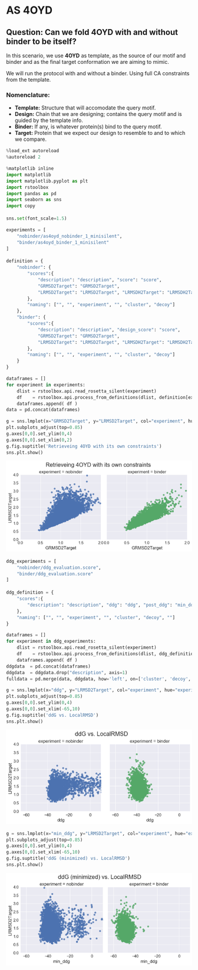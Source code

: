 
# AS 4OYD


## Question: Can we fold 4OYD with and without binder to be itself?

In this scenario, we use __4OYD__ as template, as the source of our motif and binder and as the final target conformation we are aiming to mimic.

We will run the protocol with and without a binder. Using full CA constraints from the template.

### Nomenclature:

* __Template:__ Structure that will accomodate the query motif.  
* __Design:__ Chain that we are designing; contains the query motif and is guided by the template info.  
* __Binder:__ If any, is whatever protein(s) bind to the query motif.  
* __Target:__ Protein that we expect our design to resemble to and to which we compare.  



```python
%load_ext autoreload
%autoreload 2
```


```python
%matplotlib inline
import matplotlib
import matplotlib.pyplot as plt
import rstoolbox
import pandas as pd
import seaborn as sns
import copy

sns.set(font_scale=1.5)
```


```python
experiments = [
    "nobinder/as4oyd_nobinder_1_minisilent",
    "binder/as4oyd_binder_1_minisilent"
]

definition = {
    "nobinder": {
        "scores":{
            "description": "description", "score": "score",
            "GRMSD2Target": "GRMSD2Target",
            "LRMSD2Target": "LRMSD2Target", "LRMSDH2Target": "LRMSDH2Target", "LRMSDLH2Target": "LRMSDLH2Target"
        },
        "naming": ["", "", "experiment", "", "cluster", "decoy"]
    },
    "binder": {
        "scores":{
            "description": "description", "design_score": "score",
            "GRMSD2Target": "GRMSD2Target",
            "LRMSD2Target": "LRMSD2Target", "LRMSDH2Target": "LRMSDH2Target", "LRMSDLH2Target": "LRMSDLH2Target"
        },
        "naming": ["", "", "experiment", "", "cluster", "decoy"]
    }
}
```


```python
dataframes = []
for experiment in experiments:
    dlist = rstoolbox.api.read_rosetta_silent(experiment)
    df    = rstoolbox.api.process_from_definitions(dlist, definition[experiment.split("/")[0]])
    dataframes.append( df )
data = pd.concat(dataframes)
```


```python
g = sns.lmplot(x="GRMSD2Target", y="LRMSD2Target", col="experiment", hue="experiment", data=data, fit_reg=False)
plt.subplots_adjust(top=0.85)
g.axes[0,0].set_ylim(0,4)
g.axes[0,0].set_xlim(0,2)
g.fig.suptitle('Retrieveing 4OYD with its own constraints')
sns.plt.show()
```


![png](README_files/README_5_0.png)



```python
ddg_experiments = [
    "nobinder/ddg_evaluation.score",
    "binder/ddg_evaluation.score"
]

ddg_definition = {
    "scores":{
        "description": "description", "ddg": "ddg", "post_ddg": "min_ddg"
    },
    "naming": ["", "", "experiment", "", "cluster", "decoy", ""]
}
```


```python
dataframes = []
for experiment in ddg_experiments:
    dlist = rstoolbox.api.read_rosetta_silent(experiment)
    df    = rstoolbox.api.process_from_definitions(dlist, ddg_definition)
    dataframes.append( df )
ddgdata  = pd.concat(dataframes)
ddgdata  = ddgdata.drop("description", axis=1)
fulldata = pd.merge(data, ddgdata, how='left', on=['cluster', 'decoy', 'experiment'])
```


```python
g = sns.lmplot(x="ddg", y="LRMSD2Target", col="experiment", hue="experiment", data=fulldata, fit_reg=False)
plt.subplots_adjust(top=0.85)
g.axes[0,0].set_ylim(0,4)
g.axes[0,0].set_xlim(-65,10)
g.fig.suptitle('ddG vs. LocalRMSD')
sns.plt.show()
```


![png](README_files/README_8_0.png)



```python
g = sns.lmplot(x="min_ddg", y="LRMSD2Target", col="experiment", hue="experiment", data=fulldata, fit_reg=False)
plt.subplots_adjust(top=0.85)
g.axes[0,0].set_ylim(0,4)
g.axes[0,0].set_xlim(-65,10)
g.fig.suptitle('ddG (minimized) vs. LocalRMSD')
sns.plt.show()
```


![png](README_files/README_9_0.png)



```python

```
